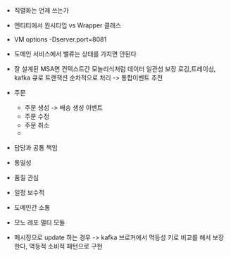 
- 직렬화는 언제 쓰는가
- 엔티티에서 원시타입 vs Wrapper 클래스
- VM options -Dserver.port=8081

- 도메인 서비스에서 밸류는 상태를 가지면 안된다
- 잘 설계된 MSA면 컨텍스트간 모놀리식처럼 데이터 일관성 보장 로깅,트레이싱, kafka 큐로 트랜잭션 순차적으로 처리 -> 통합이벤트 추천
- 주문
	- 주문 생성  -> 배송 생성 이벤트
	- 주문 수정
	- 주문 취소
	- 


- 담당과 공통 책임
- 통일성
- 품질 관심
- 일정 보수적
- 도메인간 소통


- 모노 레포 멀티 모듈
- 메시징으로 update 하는 경우 -> kafka 브로커에서 멱등성 키로 비교를 해서 보장한다, 멱등적 소비적 패턴으로 구현